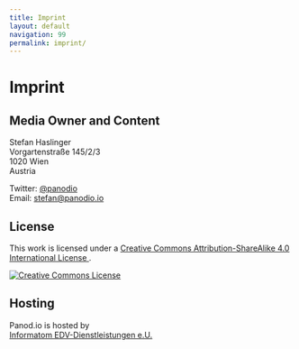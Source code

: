 ```yaml
---
title: Imprint
layout: default
navigation: 99
permalink: imprint/
---
```


# Imprint

## Media Owner and Content

Stefan Haslinger<br/>
Vorgartenstraße 145/2/3<br/>
1020 Wien<br/>
Austria

Twitter: [@panodio](https://www.twitter.com/panodio)<br/>
Email: <stefan@panodio.io>


## License

<p>
  This work is licensed under a
  <a rel="license"
     href="http://creativecommons.org/licenses/by-sa/4.0/">
    Creative Commons Attribution-ShareAlike 4.0 International License
  </a>.
</p>

<a rel="license"
   href="http://creativecommons.org/licenses/by-sa/4.0/">
  <img alt="Creative Commons License"
       style="margin: 0px;"
       src="https://i.creativecommons.org/l/by-sa/4.0/88x31.png" />
</a>


## Hosting

Panod.io is hosted by<br/>
<a href="https://www.informatom.com">Informatom EDV-Dienstleistungen e.U.</a>